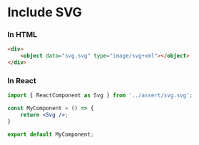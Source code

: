 # Include SVG

### In HTML
```html
<div>
    <object data="svg.svg" type="image/svg+xml"></object>
</div>
```

### In React
```jsx
import { ReactComponent as Svg } from '../assert/svg.svg';

const MyComponent = () => {
    return <Svg />;
}

export default MyComponent;
```
